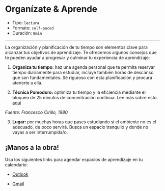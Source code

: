 # Organízate & Aprende

* Tipo: `lectura`
* Formato: `self-paced`
* Duración: `8min`

***

La organización y planificación de tu tiempo son elementos clave para alcanzar
tus objetivos de aprendizaje. Te ofrecemos algunos consejos que te pueden ayudar
a progresar y culminar tu experiencia de aprendizaje:

1. **Organiza tu tiempo:** haz una agenda personal que te permita reservar
tiempo diariamente para estudiar, incluye también horas de descanso que son
fundamentales. Sé riguroso con esta planificación y procura atenerte a ella.

2. **Técnica Pomodoro:** optimiza tu tiempo y la eficiencia mediante el bloqueo
de 25 minutos de concentración continua. Lee más sobre esto [aquí](https://blog.trello.com/es/tecnica-pomodoro)

*Fuente: Francesco Cirillo, 1980*

3. **Lugar:** por muchas horas que pases estudiando si el ambiente no es el
adecuado, de poco servirá. Busca un espacio tranquilo y donde no vayas a ser
interrumpida/o.

## ¡Manos a la obra!
Usa los siguientes links para agendar espacios de aprendizaje en tu calendario:

* [Outlook](https://outlook.live.com/owa/0/?path=%2fcalendar%2faction%2fcompose#subject=Tiempo+de+estudio&body=Tiempo+de+estudio)

* [Gmail](https://www.google.com/calendar/render?action=TEMPLATE&text=tiempo+de+estudio&details=Details+go+here&recur=RRULE:FREQ=DAILY)
